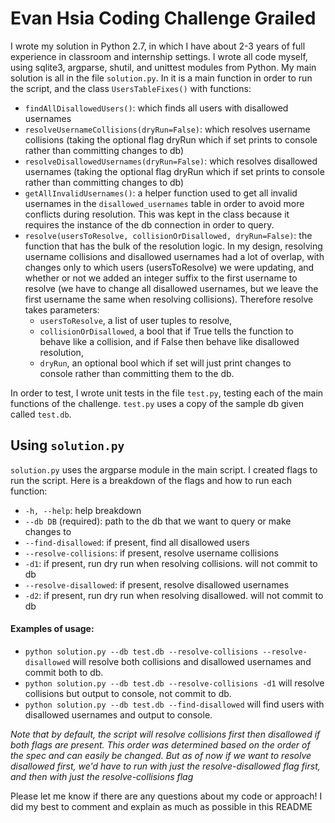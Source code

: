 # Evan Hsia Coding Challenge Grailed

I wrote my solution in Python 2.7, in which I have about 2-3 years of full experience in classroom and internship settings.
I wrote all code myself, using sqlite3, argparse, shutil, and unittest modules from Python.
My main solution is all in the file `solution.py`. In it is a main function in order to run the script, and the class `UsersTableFixes()` 
with functions:
  * `findAllDisallowedUsers()`: which finds all users with disallowed usernames
  * `resolveUsernameCollisions(dryRun=False)`: which resolves username collisions (taking the optional flag dryRun which if set prints to
  console rather than committing changes to db)
  * `resolveDisallowedUsernames(dryRun=False)`: which resolves disallowed usernames (taking the optional flag dryRun which if set prints to
  console rather than committing changes to db)
  * `getAllInvalidUsernames()`: a helper function used to get all invalid usernames in the `disallowed_usernames` table in order to avoid
  more conflicts during resolution. This was kept in the class because it requires the instance of the db connection in order to query.
  * `resolve(usersToResolve, collisionOrDisallowed, dryRun=False)`: the function that has the bulk of the resolution logic. In my design,
  resolving username collisions and disallowed usernames had a lot of overlap, with changes only to which users (usersToResolve) we were updating,
  and whether or not we added an integer suffix to the first username to resolve (we have to change all disallowed usernames, but we leave the first
  username the same when resolving collisions). Therefore resolve takes parameters:
    * `usersToResolve`, a list of user tuples to resolve,
    * `collisionOrDisallowed`, a bool that if True tells the function to behave like a collision, and if False then behave like disallowed resolution,
    * `dryRun`, an optional bool which if set will just print changes to console rather than committing them to the db.
    
In order to test, I wrote unit tests in the file `test.py`, testing each of the main functions of the challenge. `test.py` uses a copy of the
sample db given called `test.db`.

## Using `solution.py`
`solution.py` uses the argparse module in the main script. I created flags to run the script. Here is a breakdown of the flags and how to
run each function:
  * `-h, --help`: help breakdown
  * `--db DB` (required): path to the db that we want to query or make changes to
  * `--find-disallowed`:     if present, find all disallowed users
  * `--resolve-collisions`:  if present, resolve username collisions
  * `-d1`:                   if present, run dry run when resolving collisions. will not commit to db
  * `--resolve-disallowed`:  if present, resolve disallowed usernames
  * `-d2`:                   if present, run dry run when resolving disallowed. will not commit to db
#### Examples of usage:
  * `python solution.py --db test.db --resolve-collisions --resolve-disallowed` will resolve both collisions and disallowed usernames and commit both to db.
  * `python solution.py --db test.db --resolve-collisions -d1` will resolve collisions but output to console, not commit to db.
  * `python solution.py --db test.db --find-disallowed` will find users with disallowed usernames and output to console.  
  
  *Note that by default, the script will resolve collisions first then disallowed if both flags are present. This order was determined based on the order of the spec
  and can easily be changed. But as of now if we want to resolve disallowed first, we'd have to run with just the resolve-disallowed flag first, and then with just
  the resolve-collisions flag*
  
Please let me know if there are any questions about my code or approach! I did my best to comment and explain as much as possible in this README

